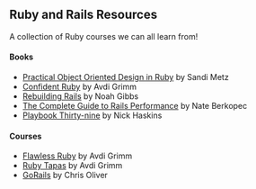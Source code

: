 ## Ruby and Rails Resources

A collection of Ruby courses we can all learn from!

#### Books

- [Practical Object Oriented Design in Ruby](https://www.amazon.com/Practical-Object-Oriented-Design-Ruby-Addison-Wesley/dp/0321721330) by Sandi Metz
- [Confident Ruby](https://www.amazon.com/Confident-Ruby-Patterns-Joyful-Coding-ebook/dp/B00ETE0D2S) by Avdi Grimm
- [Rebuilding Rails](https://rebuilding-rails.com/) by Noah Gibbs
- [The Complete Guide to Rails Performance](https://www.railsspeed.com/) by Nate Berkopec
- [Playbook Thirty-nine](https://playbookthirtynine.com/p/home) by Nick Haskins

#### Courses

- [Flawless Ruby](https://learn.avdi.codes/courses/flawless-ruby/) by Avdi Grimm
- [Ruby Tapas](https://www.rubytapas.com/) by Avdi Grimm
- [GoRails](https://gorails.com/) by Chris Oliver
